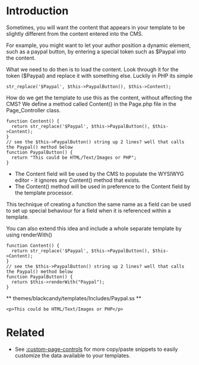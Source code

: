 # Introduction
Sometimes, you will want the content that appears in your template to be slightly different from the content entered into the CMS.

For example, you might want to let your author position a dynamic element, such as a paypal button, by entering a special token such as $Paypal into the content.

What we need to do then is to load the content. Look through it for the token ($Paypal) and replace it with something else. Luckily in PHP its simple

~~~ {php}
str_replace('$Paypal', $this->PaypalButton(), $this->Content);
~~~

How do we get the template to use this as the content, without affecting the CMS?   We define a method called Content() in the Page.php file in the Page_Controller class.

~~~ {php}
function Content() {
  return str_replace('$Paypal', $this->PaypalButton(), $this->Content);
}
// see the $this->PaypalButton() string up 2 lines? well that calls the Paypal() method below
function PaypalButton() {
  return "This could be HTML/Text/Images or PHP";
}
~~~


*  The Content field will be used by the CMS to populate the WYSIWYG editor - it ignores any Content() method that exists.
*  The Content() method will be used in preference to the Content field by the template processor.

This technique of creating a function the same name as a field can be used to set up special behaviour for a field when it is referenced within a template.

You can also extend this idea and include a whole separate template by using renderWith() 

~~~ {php}
function Content() {
  return str_replace('$Paypal', $this->PaypalButton(), $this->Content);
}
// see the $this->PaypalButton() string up 2 lines? well that calls the Paypal() method below
function PaypalButton() {
  return $this->renderWith("Paypal");
}
~~~
** themes/blackcandy/templates/Includes/Paypal.ss **
~~~ {html}
<p>This could be HTML/Text/Images or PHP</p>

~~~

# Related
*  See [:custom-page-controls](/custom-page-controls) for more copy/paste snippets to easily customize the data available to your templates.
